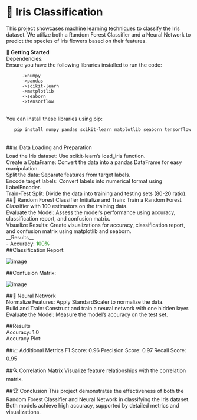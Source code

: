 # 🌸 Iris Classification

This project showcases machine learning techniques to classify the Iris dataset. We utilize both a Random Forest Classifier and a Neural Network to predict the species of iris flowers based on their features.

**🚀 Getting Started**
<br>
Dependencies:
<br>
Ensure you have the following libraries installed to run the code:

          ->numpy
          ->pandas
          ->scikit-learn
          ->matplotlib
          ->seaborn
          ->tensorflow
<br>          
You can install these libraries using pip:

```bash
   pip install numpy pandas scikit-learn matplotlib seaborn tensorflow
```
<br>
##📊 Data Loading and Preparation
<br>
Load the Iris dataset: Use scikit-learn’s load_iris function.
<br>
Create a DataFrame: Convert the data into a pandas DataFrame for easy manipulation.
<br>
Split the data: Separate features from target labels.
<br>
Encode target labels: Convert labels into numerical format using LabelEncoder.
<br>
Train-Test Split: Divide the data into training and testing sets (80-20 ratio).
<br>
##🌲 Random Forest Classifier
Initialize and Train: Train a Random Forest Classifier with 100 estimators on the training data.
<br>
Evaluate the Model: Assess the model’s performance using accuracy, classification report, and confusion matrix.
<br>
Visualize Results: Create visualizations for accuracy, classification report, and confusion matrix using matplotlib and seaborn.
<br>
__Results__
<br>
- Accuracy: <span style="color: green;">100%</span>
<br>
##Classification Report:

![image](https://github.com/user-attachments/assets/72e0174e-58ee-43da-b7f6-0b4a5ace010c)

##Confusion Matrix:

![image](https://github.com/user-attachments/assets/3c6cc7d9-740b-4471-acaa-6ab3f26f9212)

##🤖 Neural Network
<br>
Normalize Features: Apply StandardScaler to normalize the data.
<br>
Build and Train: Construct and train a neural network with one hidden layer.
<br>
Evaluate the Model: Measure the model’s accuracy on the test set.
<br>

##Results
<br>
Accuracy: 1.0
<br>
Accuracy Plot:

##📈 Additional Metrics
F1 Score: 0.96
Precision Score: 0.97
Recall Score: 0.95

##🔍 Correlation Matrix
Visualize feature relationships with the correlation matrix.


##🏆 Conclusion
This project demonstrates the effectiveness of both the Random Forest Classifier and Neural Network in classifying the Iris dataset. Both models achieve high accuracy, supported by detailed metrics and visualizations.

